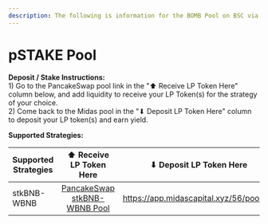 ```yaml
---
description: The following is information for the BOMB Pool on BSC via Beefy Finance
---
```


# pSTAKE Pool

**Deposit / Stake Instructions:**\
1\) Go to the PancakeSwap pool link in the "⬆️ Receive LP Token Here" column below, and add liquidity to receive your LP Token(s) for the strategy of your choice.\
2\) Come back to the Midas pool in the "⬇ Deposit LP Token Here" column to deposit your LP token(s) and earn yield.

**Supported Strategies:**

<table><thead><tr><th width="203.7142857142857">Supported Strategies</th><th width="159" align="center">⬆️ Receive LP Token Here</th><th width="150">⬇ Deposit LP Token Here</th><th width="150">Vault</th><th>Strategy Documentation</th></tr></thead><tbody><tr><td>stkBNB-WBNB</td><td align="center"><a href="https://pancakeswap.finance/add/0xbb4CdB9CBd36B01bD1cBaEBF2De08d9173bc095c/0xc2E9d07F66A89c44062459A47a0D2Dc038E4fb16">PancakeSwap stkBNB-WBNB Pool</a></td><td><a href="https://app.midascapital.xyz/56/pool/11">https://app.midascapital.xyz/56/pool/11</a></td><td>Beefy</td><td><a href="https://app.beefy.com/vault/cakev2-wbnb-stkbnb">https://app.beefy.com/vault/cakev2-wbnb-stkbnb</a></td></tr></tbody></table>

